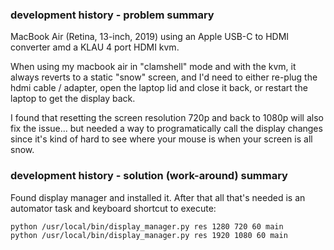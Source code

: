 
### development history - problem summary

MacBook Air (Retina, 13-inch, 2019)
using an Apple USB-C to HDMI converter amd a KLAU 4 port HDMI kvm.

When using my macbook air in "clamshell" mode and with the kvm, it always reverts to a static "snow" screen, and I'd need to either re-plug the hdmi cable / adapter, open the laptop lid and close it back, or restart the laptop to get the display back.

I found that resetting the screen resolution 720p and back to 1080p will also fix the issue... but needed a way to programatically call the display changes since it's kind of hard to see where your mouse is when your screen is all snow.

### development history - solution (work-around) summary

Found display manager and installed it. 
After that all that's needed is an automator task and keyboard shortcut to execute:

```console
python /usr/local/bin/display_manager.py res 1280 720 60 main
python /usr/local/bin/display_manager.py res 1920 1080 60 main
```

